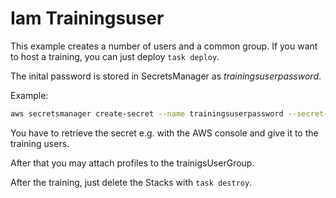 # Iam Trainingsuser

This example creates a number of users and a common group. If you want to host a training, you can just deploy `task deploy`.

The inital password is stored in SecretsManager as *trainingsuserpassword*.

Example:

```bash
aws secretsmanager create-secret --name trainingsuserpassword --secret-string "0cb3dF666#df400"
```

You have to retrieve the secret e.g. with the AWS console and give it to the training users.

After that you may attach profiles to the  trainigsUserGroup.

After the training, just delete the Stacks with `task destroy`.

